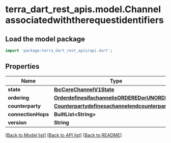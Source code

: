 # terra_dart_rest_apis.model.Channelassociatedwiththerequestidentifiers

## Load the model package
```dart
import 'package:terra_dart_rest_apis/api.dart';
```

## Properties
Name | Type | Description | Notes
------------ | ------------- | ------------- | -------------
**state** | [**IbcCoreChannelV1State**](IbcCoreChannelV1State.md) |  | [optional] 
**ordering** | [**OrderdefinesifachannelisORDEREDorUNORDERED**](OrderdefinesifachannelisORDEREDorUNORDERED.md) |  | [optional] 
**counterparty** | [**Counterpartydefinesachannelendcounterparty**](Counterpartydefinesachannelendcounterparty.md) |  | [optional] 
**connectionHops** | **BuiltList&lt;String&gt;** |  | [optional] 
**version** | **String** |  | [optional] 

[[Back to Model list]](../README.md#documentation-for-models) [[Back to API list]](../README.md#documentation-for-api-endpoints) [[Back to README]](../README.md)


